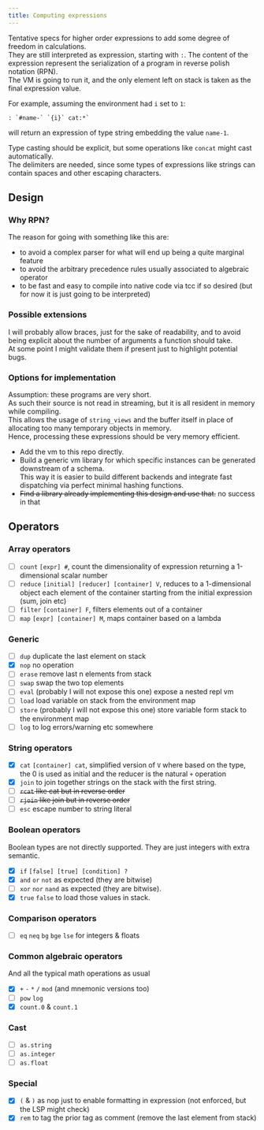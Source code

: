 ```yaml
---
title: Computing expressions
---
```


Tentative specs for higher order expressions to add some degree of freedom in calculations.  
They are still interpreted as expression, starting with `:`. The content of the expression represent the serialization of a program in reverse polish notation (RPN).  
The VM is going to run it, and the only element left on stack is taken as the final expression value.

For example, assuming the environment had `i` set to `1`:

```
: `#name-` `{i}` cat:*`
```

will return an expression of type string embedding the value `name-1`.

Type casting should be explicit, but some operations like `concat` might cast automatically.  
The delimiters are needed, since some types of expressions like strings can contain spaces and other escaping characters.

## Design

### Why RPN?

The reason for going with something like this are:

- to avoid a complex parser for what will end up being a quite marginal feature
- to avoid the arbitrary precedence rules usually associated to algebraic operator
- to be fast and easy to compile into native code via tcc if so desired (but for now it is just going to be interpreted)

### Possible extensions

I will probably allow braces, just for the sake of readability, and to avoid being explicit about the number of arguments a function should take.  
At some point I might validate them if present just to highlight potential bugs.

### Options for implementation

Assumption: these programs are very short.  
As such their source is not read in streaming, but it is all resident in memory while compiling.  
This allows the usage of `string_views` and the buffer itself in place of allocating too many temporary objects in memory.  
Hence, processing these expressions should be very memory efficient.

- Add the vm to this repo directly.
- Build a generic vm library for which specific instances can be generated downstream of a schema.  
  This way it is easier to build different backends and integrate fast dispatching via perfect minimal hashing functions.
- ~~Find a library already implementing this design and use that.~~ no success in that

## Operators

### Array operators

- [ ] `count` `[expr] #`, count the dimensionality of expression returning a 1-dimensional scalar number
- [ ] `reduce` `[initial] [reducer] [container] V`, reduces to a 1-dimensional object each element of the container starting from the initial expression (sum, join etc)
- [ ] `filter` `[container] F`, filters elements out of a container
- [ ] `map` `[expr] [container] M`, maps container based on a lambda

### Generic

- [ ] `dup` duplicate the last element on stack
- [x] `nop` no operation
- [ ] `erase` remove last n elements from stack
- [ ] `swap` swap the two top elements
- [ ] `eval` (probably I will not expose this one) expose a nested repl vm
- [ ] `load` load variable on stack from the environment map
- [ ] `store` (probably I will not expose this one) store variable form stack to the environment map
- [ ] `log` to log errors/warning etc somewhere

### String operators

- [x] `cat` `[container] cat`, simplified version of `V` where based on the type, the 0 is used as initial and the reducer is the natural `+` operation
- [x] `join` to join together strings on the stack with the first string.
- [ ] ~~`rcat` like cat but in reverse order~~
- [ ] ~~`rjoin` like join but in reverse order~~
- [ ] `esc` escape number to string literal

### Boolean operators

Boolean types are not directly supported. They are just integers with extra semantic.

- [x] `if` `[false] [true] [condition] ?`
- [x] `and` `or` `not` as expected (they are bitwise)
- [ ] `xor` `nor` `nand` as expected (they are bitwise).
- [x] `true` `false` to load those values in stack.

### Comparison operators

- [ ] `eq` `neq` `bg` `bge` `lse` for integers & floats

### Common algebraic operators

And all the typical math operations as usual

- [x] `+` `-` `*` `/` `mod` (and mnemonic versions too)
- [ ] `pow` `log`
- [x] `count.0` & `count.1`

### Cast

- [ ] `as.string`
- [ ] `as.integer`
- [ ] `as.float`

### Special

- [x] `(` & `)` as nop just to enable formatting in expression (not enforced, but the LSP might check)
- [x] `rem` to tag the prior tag as comment (remove the last element from stack)
